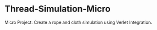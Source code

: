 # Thread-Simulation-Micro
Micro Project: Create a rope and cloth simulation using Verlet Integration.
